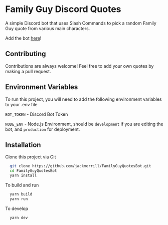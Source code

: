 
# Family Guy Discord Quotes

A simple Discord bot that uses Slash Commands to pick a random Family Guy quote from various main characters.

Add the bot [here](https://discord.com/oauth2/authorize?client_id=839624581055774741&permissions=2048&scope=bot%20applications.commands)!

## Contributing

Contributions are always welcome! Feel free to add your own quotes by making a pull request.

  
## Environment Variables

To run this project, you will need to add the following environment variables to your .env file

`BOT_TOKEN` - Discord Bot Token

`NODE_ENV` - Node.js Environment, should be `development` if you are editing the bot, and `production` for deployment.

  
## Installation 

Clone this project via Git

```bash 
  git clone https://github.com/jackmerrill/FamilyGuyQuotesBot.git
  cd FamilyGuyQuotesBot
  yarn install
```

To build and run

```bash
  yarn build
  yarn run
```

To develop

```bash
  yarn dev
```
